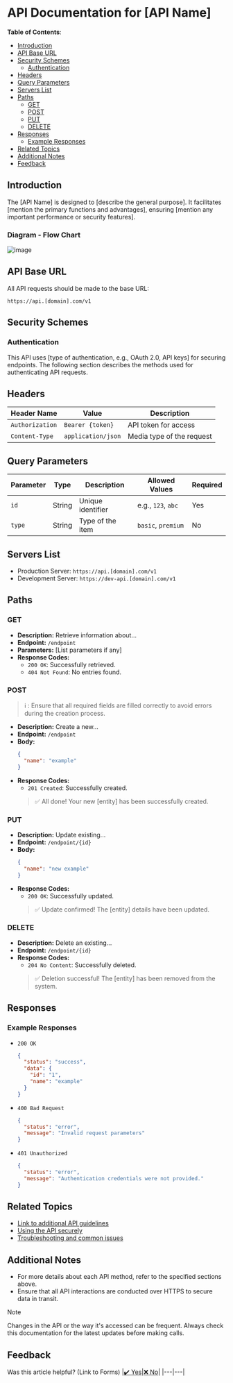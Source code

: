 # API Documentation for [API Name]

**Table of Contents**:

- [Introduction](#introduction)
- [API Base URL](#api-base-url)
- [Security Schemes](#security-schemes)
  - [Authentication](#authentication)
- [Headers](#headers)
- [Query Parameters](#query-parameters)
- [Servers List](#servers-list)
- [Paths](#paths)
  - [GET](#get)
  - [POST](#post)
  - [PUT](#put)
  - [DELETE](#delete)
- [Responses](#responses)
  - [Example Responses](#example-responses)
- [Related Topics](#related-topics)
- [Additional Notes](#additional-notes)
- [Feedback](#feedback)

## Introduction

The [API Name] is designed to [describe the general purpose]. It facilitates [mention the primary functions and advantages], ensuring [mention any important performance or security features].

### Diagram - Flow Chart

![image](https://www.gliffy.com/sites/default/files/image/2020-06/Screen-Shot-2017-11-08-at-3.jpg) 


## API Base URL

All API requests should be made to the base URL:
```
https://api.[domain].com/v1
```

## Security Schemes

### Authentication

This API uses [type of authentication, e.g., OAuth 2.0, API keys] for securing endpoints. The following section describes the methods used for authenticating API requests.

## Headers

| Header Name      | Value              | Description                |
|------------------|--------------------|----------------------------|
| `Authorization`  | `Bearer {token}`   | API token for access       |
| `Content-Type`   | `application/json` | Media type of the request  |

## Query Parameters

| Parameter | Type   | Description       | Allowed Values          | Required |
|-----------|--------|-------------------|-------------------------|----------|
| `id`      | String | Unique identifier | e.g., `123`, `abc`      | Yes      |
| `type`    | String | Type of the item  | `basic`, `premium`      | No       |

## Servers List

- Production Server: `https://api.[domain].com/v1`
- Development Server: `https://dev-api.[domain].com/v1`

## Paths

### GET

- **Description:** Retrieve information about...
- **Endpoint:** `/endpoint`
- **Parameters:** [List parameters if any]
- **Response Codes:** 
  - `200 OK`: Successfully retrieved.
  - `404 Not Found`: No entries found.

### POST

> :information_source:
> : Ensure that all required fields are filled correctly to avoid errors during the creation process.

- **Description:** Create a new...
- **Endpoint:** `/endpoint`
- **Body:** 
  ```json
  {
    "name": "example"
  }
  ```
- **Response Codes:** 
  - `201 Created`: Successfully created.
  > :white_check_mark: All done! Your new [entity] has been successfully created.

### PUT

- **Description:** Update existing...
- **Endpoint:** `/endpoint/{id}`
- **Body:** 
  ```json
  {
    "name": "new example"
  }
  ```
- **Response Codes:** 
  - `200 OK`: Successfully updated.
  > :white_check_mark: Update confirmed! The [entity] details have been updated.

### DELETE

- **Description:** Delete an existing...
- **Endpoint:** `/endpoint/{id}`
- **Response Codes:** 
  - `204 No Content`: Successfully deleted.
  > :white_check_mark: Deletion successful! The [entity] has been removed from the system.

## Responses

### Example Responses

- `200 OK`
  ```json
  {
    "status": "success",
    "data": {
      "id": "1",
      "name": "example"
    }
  }
  ```
- `400 Bad Request`
  ```json
  {
    "status": "error",
    "message": "Invalid request parameters"
  }
  ```
- `401 Unauthorized`
  ```json
  {
    "status": "error",
    "message": "Authentication credentials were not provided."
  }
  ```

## Related Topics

- [Link to additional API guidelines](#)
- [Using the API securely](#)
- [Troubleshooting and common issues](#)

## Additional Notes

- For more details about each API method, refer to the specified sections above.
- Ensure that all API interactions are conducted over HTTPS to secure data in transit.

>[!NOTE]
   >
   > Changes in the API or the way it's accessed can be frequent. Always check this documentation for the latest updates before making calls.

## Feedback

Was this article helpful? (Link to Forms)
|[:heavy_check_mark: Yes](teste)|[:x: No](teste)|
|---|---|
